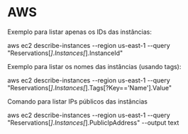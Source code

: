 # AWS

Exemplo para listar apenas os IDs das instâncias:

aws ec2 describe-instances --region us-east-1 --query "Reservations[*].Instances[*].InstanceId"

Exemplo para listar os nomes das instâncias (usando tags):

aws ec2 describe-instances --region us-east-1 --query "Reservations[*].Instances[*].Tags[?Key=='Name'].Value"

Comando para listar IPs públicos das instâncias

aws ec2 describe-instances --region us-east-1 --query "Reservations[*].Instances[*].PublicIpAddress" --output text


